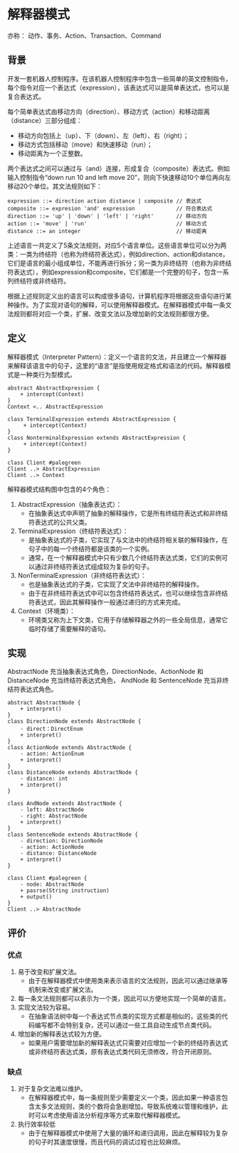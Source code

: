 # 解释器模式

亦称： 动作、事务、Action、Transaction、Command

## 背景

开发一套机器人控制程序。在该机器人控制程序中包含一些简单的英文控制指令，每个指令对应一个表达式（expression），该表达式可以是简单表达式，也可以是复合表达式。

每个简单表达式由移动方向（direction）、移动方式（action）和移动距离（distance）三部分组成：

- 移动方向包括上（up）、下（down）、左（left）、右（right）；
- 移动方式包括移动（move）和快速移动（run）；
- 移动距离为一个正整数。

两个表达式之间可以通过与（and）连接，形成复合（composite）表达式。例如输入控制指令“down run 10 and left move 20”，则向下快速移动10个单位再向左移动20个单位。其文法规则如下：

```
expression ::= direction action distance | composite // 表达式
composite ::= expresion 'and' expression             // 符合表达式
direction ::= 'up' | 'down' | 'left' | 'right'       // 移动方向
action ::= 'move' | 'run'                            // 移动方式
distance ::= an integer                              // 移动距离 
```

上述语言一共定义了5条文法规则，对应5个语言单位。这些语言单位可以分为两类：一类为终结符（也称为终结符表达式），例如direction、action和distance，它们是语言的最小组成单位，不能再进行拆分；另一类为非终结符（也称为非终结符表达式），例如expression和composite，它们都是一个完整的句子，包含一系列终结符或非终结符。

根据上述规则定义出的语言可以构成很多语句，计算机程序将根据这些语句进行某种操作。为了实现对语句的解释，可以使用解释器模式。在解释器模式中每一条文法规则都将对应一个类，扩展、改变文法以及增加新的文法规则都很方便。

## 定义

解释器模式（Interpreter Pattern）：定义一个语言的文法，并且建立一个解释器来解释该语言中的句子，这里的“语言”是指使用规定格式和语法的代码。解释器模式是一种类行为型模式。

```{uml}
abstract AbstractExpression {
    + intercept(Context)
}
Context <.. AbstractExpression

class TerminalExpression extends AbstractExpression {
     + intercept(Context)
}
class NonterminalExpression extends AbstractExpression {
     + intercept(Context)
}

class Client #palegreen
Client ..> AbstractExpression
Client ..> Context
```

解释器模式结构图中包含的4个角色：

1. AbstractExpression（抽象表达式）：
   - 在抽象表达式中声明了抽象的解释操作，它是所有终结符表达式和非终结符表达式的公共父类。
2. TerminalExpression（终结符表达式）：
   - 是抽象表达式的子类，它实现了与文法中的终结符相关联的解释操作，在句子中的每一个终结符都是该类的一个实例。
   - 通常，在一个解释器模式中只有少数几个终结符表达式类，它们的实例可以通过非终结符表达式组成较为复杂的句子。
3. NonTerminalExpression（非终结符表达式）：
   - 也是抽象表达式的子类，它实现了文法中非终结符的解释操作。
   - 由于在非终结符表达式中可以包含终结符表达式，也可以继续包含非终结符表达式，因此其解释操作一般通过递归的方式来完成。
4. Context（环境类）：
   - 环境类又称为上下文类，它用于存储解释器之外的一些全局信息，通常它临时存储了需要解释的语句。

## 实现

AbstractNode 充当抽象表达式角色，DirectionNode、ActionNode 和 DistanceNode 充当终结符表达式角色， AndNode 和 SentenceNode 充当非终结符表达式角色。

```{uml}
abstract AbstractNode {
    + interpret()
}
class DirectionNode extends AbstractNode {
    - direct：DirectEnum
    + interpret()
}
class ActionNode extends AbstractNode {
    - action: ActionEnum
    + interpret()
}
class DistanceNode extends AbstractNode {
    - distance: int
    + interpret()
}

class AndNode extends AbstractNode {
    - left: AbstractNode
    - right: AbstractNode
    + interpret()
}
class SentenceNode extends AbstractNode {
    - direction: DirectionNode
    - action: ActionNode
    - distance: DistanceNode
    + interpret()
}

class Client #palegreen {
    - node: AbstractNode
    + pasrse(String instruction)
    + output()
}
Client ..> AbstractNode
```

## 评价

### 优点

1. 易于改变和扩展文法。
   - 由于在解释器模式中使用类来表示语言的文法规则，因此可以通过继承等机制来改变或扩展文法。
2. 每一条文法规则都可以表示为一个类，因此可以方便地实现一个简单的语言。
3. 实现文法较为容易。
   - 在抽象语法树中每一个表达式节点类的实现方式都是相似的，这些类的代码编写都不会特别复杂，还可以通过一些工具自动生成节点类代码。
4. 增加新的解释表达式较为方便。
   - 如果用户需要增加新的解释表达式只需要对应增加一个新的终结符表达式或非终结符表达式类，原有表达式类代码无须修改，符合开闭原则。

### 缺点

1. 对于复杂文法难以维护。
   - 在解释器模式中，每一条规则至少需要定义一个类，因此如果一种语言包含太多文法规则，类的个数将会急剧增加，导致系统难以管理和维护，此时可以考虑使用语法分析程序等方式来取代解释器模式。
2. 执行效率较低
   - 由于在解释器模式中使用了大量的循环和递归调用，因此在解释较为复杂的句子时其速度很慢，而且代码的调试过程也比较麻烦。
